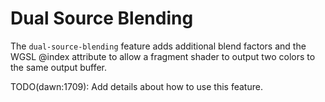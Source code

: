 # Dual Source Blending

The `dual-source-blending` feature adds additional blend factors and the WGSL @index attribute to allow a fragment shader to output two colors to the same output buffer.

TODO(dawn:1709): Add details about how to use this feature.

